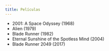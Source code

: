```yaml
---
title: Películas
---
```


- 2001: A Space Odyssey (1968)
- Alien (1979)
- Blade Runner (1982)
- Eternal Sunshine of the Spotless Mind (2004)
- Blade Runner 2049 (2017)
